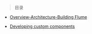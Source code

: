 
> 目录

- [Overview-Architecture-Building Flume](https://github.com/ZGG2016/flume-website/blob/master/Flume%201.9.0%20Developer%20Guide/Overview-Architecture-Building%20Flume.md)

- [Developing custom components](https://github.com/ZGG2016/flume-website/blob/master/Flume%201.9.0%20Developer%20Guide/Developing%20custom%20components.md)